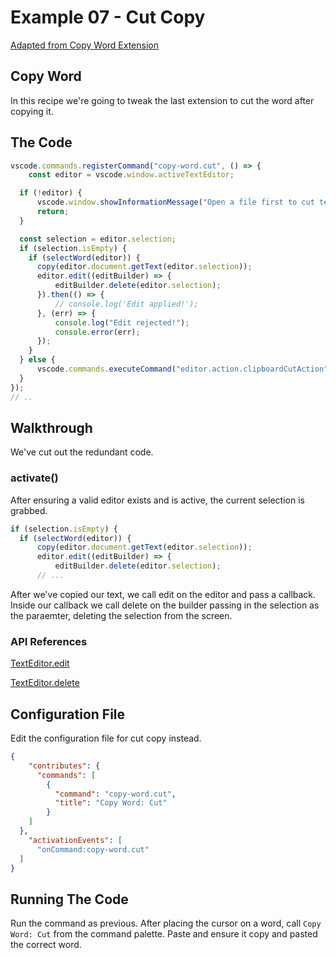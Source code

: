 # Example 07 - Cut Copy

[Adapted from Copy Word Extension](https://github.com/alefragnani/vscode-copy-word)

## Copy Word

In this recipe we're going to tweak the last extension to cut the word after
copying it. 

## The Code

```typescript
vscode.commands.registerCommand("copy-word.cut", () => {
    const editor = vscode.window.activeTextEditor;

  if (!editor) {
      vscode.window.showInformationMessage("Open a file first to cut text");
      return;
  }

  const selection = editor.selection;
  if (selection.isEmpty) {
    if (selectWord(editor)) {
      copy(editor.document.getText(editor.selection));
      editor.edit((editBuilder) => {
          editBuilder.delete(editor.selection);
      }).then(() => {
          // console.log('Edit applied!');
      }, (err) => {
          console.log("Edit rejected!");
          console.error(err);
      });
    }
  } else {
      vscode.commands.executeCommand("editor.action.clipboardCutAction");
  }
});
// ..
```

## Walkthrough

We've cut out the redundant code.

### activate()

After ensuring a valid editor exists and is active, the current selection is
grabbed.

```typescript
if (selection.isEmpty) {
  if (selectWord(editor)) {
      copy(editor.document.getText(editor.selection));
      editor.edit((editBuilder) => {
          editBuilder.delete(editor.selection);
      // ...
```

After we've copied our text, we call edit on the editor and pass a callback.
Inside our callback we call delete on the builder passing in the selection
as the paraemter, deleting the selection from the screen.

### API References

[TextEditor.edit](https://code.visualstudio.com/docs/extensionAPI/vscode-api#TextEditor.edit)

[TextEditor.delete](https://code.visualstudio.com/docs/extensionAPI/vscode-api#TextEditor.delete)

## Configuration File

Edit the configuration file for cut copy instead.

```json
{
    "contributes": {
      "commands": [
        {
          "command": "copy-word.cut",
          "title": "Copy Word: Cut"
        }
    ]
  },
    "activationEvents": [
      "onCommand:copy-word.cut"
  ]
}
```

## Running The Code

Run the command as previous. After placing the cursor on a word, call
`Copy Word: Cut` from the command palette. Paste and ensure it copy and
pasted the correct word.
